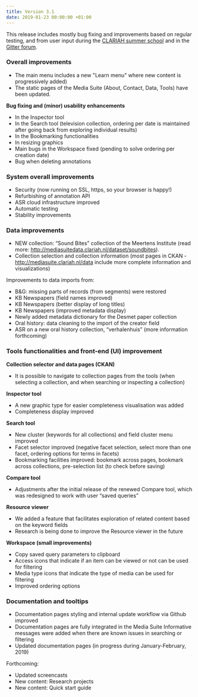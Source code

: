 ```yaml
---
title: Version 3.1
date: 2019-01-23 00:00:00 +01:00
---
```


This release includes mostly bug fixing and improvements based on regular testing, and from user input during the [CLARIAH summer school](https://clariah.github.io/mediasuite-blog/blog/2018/10/01/Clariah-Media-Studies-Summer-School-report) and in the [Gitter forum](http://mediasuite.clariah.nl/documentation/forum).

### Overall improvements

- The main menu includes a new "Learn menu" where new content is progressively added)
- The static pages of the Media Suite (About, Contact, Data, Tools) have been updated. 

**Bug fixing and (minor) usability enhancements**

- In the Inspector tool
- In the Search tool (television collection, ordering per date is maintained after going back from exploring individual results)
- In the Bookmarking functionalities
- In resizing graphics
- Main bugs in the Workspace fixed (pending to solve ordering per creation date)
- Bug when deleting annotations

### System overall improvements

- Security (now running on SSL, https, so your browser is happy!)
- Refurbishing of annotation API
- ASR cloud infrastructure improved
- Automatic testing
- Stability improvements

### Data improvements

- NEW collection: “Sound Bites” collection of the Meertens Institute (read more: http://mediasuitedata.clariah.nl/dataset/soundbites).
- Collection selection and collection information (most pages in CKAN -<http://mediasuite.clariah.nl/data> include more complete information and visualizations)

Improvements to data imports from:

- B&G: missing parts of records (from segments) were restored
- KB Newspapers (field names improved)
- KB Newspapers (better display of long titles)
- KB Newspapers (improved metadata display)
- Newly added metadata dictionary for the Desmet paper collection
- Oral history: data cleaning to the import of the creator field
- ASR on a new oral history collection, “verhalenhuis” (more information forthcoming)

### Tools functionalities and front-end (UI) improvement

**Collection selector and data pages (CKAN)**

- It is possible to navigate to collection pages from the tools (when selecting a collection, and when searching or inspecting a collection)

**Inspector tool** 

- A new graphic type for easier completeness visualisation was added
- Completeness display improved

**Search tool** 

- New cluster (keywords for all collections) and field cluster menu improved
- Facet selector improved (negative facet selection, select more than one facet, ordering options for terms in facets)
- Bookmarking facilities improved: bookmark across pages, bookmark across collections, pre-selection list (to check before saving)

**Compare tool** 

- Adjustments after the initial release of the renewed Compare tool, which was redesigned to work with user “saved queries”

**Resource viewer** 

- We added a feature that facilitates exploration of related content based on the keyword fields
- Research is being done to improve the Resource viewer in the future

**Workspace (small improvements)**

- Copy saved query parameters to clipboard
- Access icons that indicate if an item can be viewed or not can be used for filtering
- Media type icons that indicate the type of media can be used for filtering
- Improved ordering options

### Documentation and tooltips

- Documentation pages styling and internal update workflow via Github improved
- Documentation pages are fully integrated in the Media Suite
  Informative messages were added when there are known issues in searching or filtering
- Updated documentation pages (in progress during January-February, 2019)

Forthcoming: 

- Updated screencasts
- New content: Research projects
- New content: Quick start guide